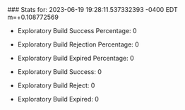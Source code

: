 <!DOCTYPE html>
<html>
	<head>
		<meta charset="utf-8">
		<title>i2p-stats</title>
	</head>
	<body>
### Stats for: 2023-06-19 19:28:11.537332393 -0400 EDT m=+0.108772569

 - Exploratory Build Success Percentage: 0
 - Exploratory Build Rejection Percentage: 0
 - Exploratory Build Expired Percentage: 0
 - Exploratory Build Success: 0
 - Exploratory Build Reject: 0
 - Exploratory Build Expired: 0

	</body>
</html>